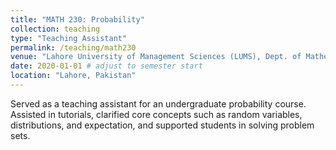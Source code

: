 ```yaml
---
title: "MATH 230: Probability"
collection: teaching
type: "Teaching Assistant"
permalink: /teaching/math230
venue: "Lahore University of Management Sciences (LUMS), Dept. of Mathematics"
date: 2020-01-01 # adjust to semester start
location: "Lahore, Pakistan"
---
```


Served as a teaching assistant for an undergraduate probability course. Assisted in tutorials, clarified core concepts such as random variables, distributions, and expectation, and supported students in solving problem sets.
